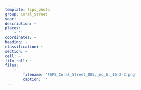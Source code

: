 ```yaml
---
template: fsps_photo
group: Coral_Street
year: ~
description: ~
places:
    - ''
coordinates: ~
heading: ~
classification: ~
section: ~
cell: ~
film_roll: ~
files:
    -
        filename: 'FSPS_Coral_Street_005,_no_6,_16-2-C.png'
        caption: ''
---
```

